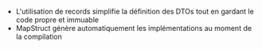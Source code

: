 - L'utilisation de records simplifie la définition des DTOs tout en gardant le code propre et immuable
- MapStruct génère automatiquement les implémentations au moment de la compilation
